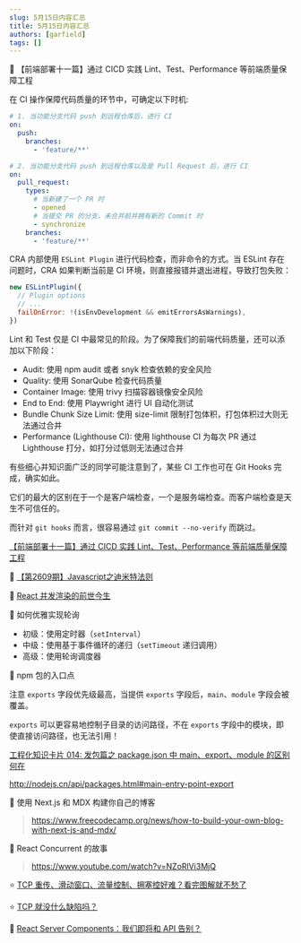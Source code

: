 ```yaml
---
slug: 5月15日内容汇总
title: 5月15日内容汇总
authors: [garfield]
tags: []
---
```


📒 【前端部署十一篇】通过 CICD 实践 Lint、Test、Performance 等前端质量保障工程

在 CI 操作保障代码质量的环节中，可确定以下时机:

```yaml
# 1. 当功能分支代码 push 到远程仓库后，进行 CI
on:
  push:
    branches:    
      - 'feature/**'

# 2. 当功能分支代码 push 到远程仓库以及是 Pull Request 后，进行 CI
on:
  pull_request:
    types:
      # 当新建了一个 PR 时
      - opened
      # 当提交 PR 的分支，未合并前并拥有新的 Commit 时
      - synchronize
    branches:    
      - 'feature/**'
```

CRA 内部使用 `ESLint Plugin` 进行代码检查，而非命令的方式。当 ESLint 存在问题时，CRA 如果判断当前是 CI 环境，则直接报错并退出进程，导致打包失败：

```js
new ESLintPlugin({
  // Plugin options
  // ...
  failOnError: !(isEnvDevelopment && emitErrorsAsWarnings),
})
```

Lint 和 Test 仅是 CI 中最常见的阶段。为了保障我们的前端代码质量，还可以添加以下阶段：

- Audit: 使用 npm audit 或者 snyk 检查依赖的安全风险
- Quality: 使用 SonarQube 检查代码质量
- Container Image: 使用 trivy 扫描容器镜像安全风险
- End to End: 使用 Playwright 进行 UI 自动化测试
- Bundle Chunk Size Limit: 使用 size-limit 限制打包体积，打包体积过大则无法通过合并
- Performance (Lighthouse CI): 使用 lighthouse CI 为每次 PR 通过 Lighthouse 打分，如打分过低则无法通过合并

有些细心并知识面广泛的同学可能注意到了，某些 CI 工作也可在 Git Hooks 完成，确实如此。

它们的最大的区别在于一个是客户端检查，一个是服务端检查。而客户端检查是天生不可信任的。

而针对 `git hooks` 而言，很容易通过 `git commit --no-verify` 而跳过。

[【前端部署十一篇】通过 CICD 实践 Lint、Test、Performance 等前端质量保障工程](https://mp.weixin.qq.com/s/D7nXxYUMdMuo1du6fHnT-g)

📒 [【第2609期】Javascript之迪米特法则](https://mp.weixin.qq.com/s/fhSMz8BEIyjFGVnJtcVrKg)

📒 [React 并发渲染的前世今生](https://mp.weixin.qq.com/s/01sTK6w4BFUzoRc2NKCs1w)

📒 如何优雅实现轮询

- 初级：使用定时器（`setInterval`）
- 中级：使用基于事件循环的递归（`setTimeout` 递归调用）
- 高级：使用轮询调度器

📒 npm 包的入口点

注意 `exports` 字段优先级最高，当提供 `exports` 字段后，`main`、`module` 字段会被覆盖。

`exports` 可以更容易地控制子目录的访问路径，不在 `exports` 字段中的模块，即使直接访问路径，也无法引用！

[工程化知识卡片 014: 发包篇之 package.json 中 main、export、module 的区别何在](https://juejin.cn/post/7025809061660590087)

http://nodejs.cn/api/packages.html#main-entry-point-export

📒 使用 Next.js 和 MDX 构建你自己的博客

> https://www.freecodecamp.org/news/how-to-build-your-own-blog-with-next-js-and-mdx/

📒 React Concurrent 的故事

> https://www.youtube.com/watch?v=NZoRlVi3MjQ

⭐️ [TCP 重传、滑动窗口、流量控制、拥塞控好难？看完图解就不愁了](https://mp.weixin.qq.com/s/toQUgqJHeUbFZMtxfzFCxw)

⭐️ [TCP 就没什么缺陷吗？](https://mp.weixin.qq.com/s/9kHoRk6QIYOFUR_PCmHY6g)

📒 [React Server Components：我们即将和 API 告别？](https://mp.weixin.qq.com/s/b9Ye4iShgTSAcm0ce6m_9Q)
